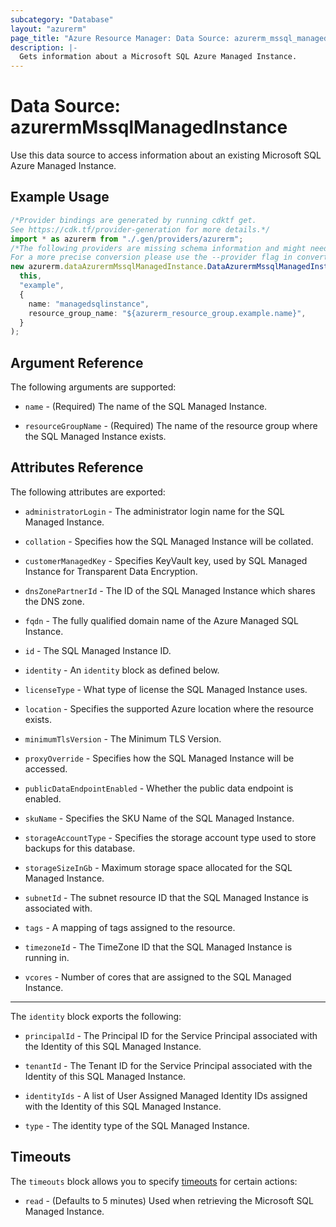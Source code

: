 ```yaml
---
subcategory: "Database"
layout: "azurerm"
page_title: "Azure Resource Manager: Data Source: azurerm_mssql_managed_instance"
description: |-
  Gets information about a Microsoft SQL Azure Managed Instance.
---
```


# Data Source: azurermMssqlManagedInstance

Use this data source to access information about an existing Microsoft SQL Azure Managed Instance.

## Example Usage

```typescript
/*Provider bindings are generated by running cdktf get.
See https://cdk.tf/provider-generation for more details.*/
import * as azurerm from "./.gen/providers/azurerm";
/*The following providers are missing schema information and might need manual adjustments to synthesize correctly: azurerm.
For a more precise conversion please use the --provider flag in convert.*/
new azurerm.dataAzurermMssqlManagedInstance.DataAzurermMssqlManagedInstance(
  this,
  "example",
  {
    name: "managedsqlinstance",
    resource_group_name: "${azurerm_resource_group.example.name}",
  }
);

```

## Argument Reference

The following arguments are supported:

*   `name` - (Required) The name of the SQL Managed Instance.

*   `resourceGroupName` - (Required) The name of the resource group where the SQL Managed Instance exists.

## Attributes Reference

The following attributes are exported:

*   `administratorLogin` - The administrator login name for the SQL Managed Instance.

*   `collation` - Specifies how the SQL Managed Instance will be collated.

*   `customerManagedKey` - Specifies KeyVault key, used by SQL Managed Instance for Transparent Data Encryption.

*   `dnsZonePartnerId` - The ID of the SQL Managed Instance which shares the DNS zone.

*   `fqdn` - The fully qualified domain name of the Azure Managed SQL Instance.

*   `id` - The SQL Managed Instance ID.

*   `identity` - An `identity` block as defined below.

*   `licenseType` - What type of license the SQL Managed Instance uses.

*   `location` - Specifies the supported Azure location where the resource exists.

*   `minimumTlsVersion` - The Minimum TLS Version.

*   `proxyOverride` - Specifies how the SQL Managed Instance will be accessed.

*   `publicDataEndpointEnabled` - Whether the public data endpoint is enabled.

*   `skuName` - Specifies the SKU Name of the SQL Managed Instance.

*   `storageAccountType` - Specifies the storage account type used to store backups for this database.

*   `storageSizeInGb` - Maximum storage space allocated for the SQL Managed Instance.

*   `subnetId` - The subnet resource ID that the SQL Managed Instance is associated with.

*   `tags` - A mapping of tags assigned to the resource.

*   `timezoneId` - The TimeZone ID that the SQL Managed Instance is running in.

*   `vcores` - Number of cores that are assigned to the SQL Managed Instance.

***

The `identity` block exports the following:

*   `principalId` - The Principal ID for the Service Principal associated with the Identity of this SQL Managed Instance.

*   `tenantId` - The Tenant ID for the Service Principal associated with the Identity of this SQL Managed Instance.

*   `identityIds` - A list of User Assigned Managed Identity IDs assigned with the Identity of this SQL Managed Instance.

*   `type` - The identity type of the SQL Managed Instance.

## Timeouts

The `timeouts` block allows you to specify [timeouts](https://www.terraform.io/language/resources/syntax#operation-timeouts) for certain actions:

* `read` - (Defaults to 5 minutes) Used when retrieving the Microsoft SQL Managed Instance.
